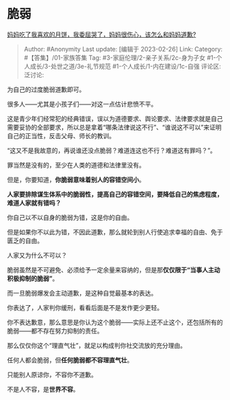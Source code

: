 # 脆弱
[妈妈吃了我喜欢的月饼，我委屈哭了，妈妈很伤心，该怎么和妈妈道歉?](https://www.zhihu.com/question/552890027/answer/2910556679)

> Author: #Anonymity
> Last update: [编辑于 2023-02-26]
> Link:
> Category: #【答集】/01-家族答集
> Tag: #3-家庭伦理/2-亲子关系/2c-身为子女 #1-个人成长/3-处世之道/3e-礼节规范 #1-个人成长/1-内在建设/1c-自强
> 评论区:
> 泛讨论:

为自己的过度脆弱道歉即可。

很多人——尤其是小孩子们——对这一点估计悲愤不平。

这是青少年们经常犯的经典错误，误以为道德要求、舆论要求、法律要求就是自己需要妥协的全部要求，所以总是拿着“哪条法律说这不行”、“谁说这不可以”来证明自己的正当性，反击父母、师长的教训。

“这又不是我故意的，再说谁还没点脆弱？难道连这也不行？难道这有罪吗？”。

罪当然是没有的，至少在人类的道德和法律里没有。

但是，你要知道，**你脆弱意味着别人的容错空间小**。

**人家要排除谋生体系中的脆弱性，提高自己的容错空间，要降低自己的焦虑程度，难道人家就有错吗？**

你自己以不以自身的脆弱为错，这是你的自由。

但是如果你不以此为错，不因此道歉，那么就轮到别人行使追求幸福的自由、免于匮乏的自由。

人家又为什么不可以？

脆弱虽然是不可避免、必须给予一定余量来容纳的，但是那**仅仅限于“当事人主动积极抑制的脆弱”**。

而一旦脆弱爆发会主动道歉，是这种自觉最基本的表达。

你表达了，人家判你缓刑，看看后面是不是发作更少更轻。

你不表达歉意，那么意思是你认为这个脆弱——实际上还不止这个，还包括所有的脆弱——都不存在努力抑制的责任。

那么仅仅你这个“理直气壮”，就足以构成判你社交流放的充分理由。

任何人都会脆弱，但**任何脆弱都不容理直气壮**。

只能别人原谅你，不容你不道歉。

不是人不容，是**世界不容**。
